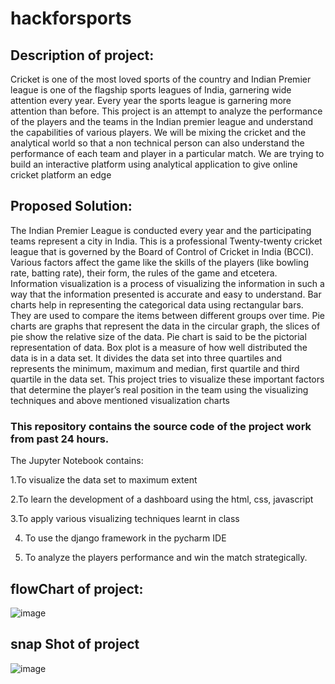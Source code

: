 # hackforsports


## Description of project:

Cricket is one of the most loved sports of the country and Indian Premier league is
one of the flagship sports leagues of India, garnering wide attention every year.
Every year the sports league is garnering more attention than before.
This project is an attempt to analyze the performance of the players and the teams in
the Indian premier league and understand the capabilities of various players.
We will be mixing the cricket and the analytical world so that a non technical person can
also understand the performance of each team and player in a particular match.
We are trying to build an interactive platform using analytical application to give online
cricket platform an edge

## Proposed Solution:


The Indian Premier League is conducted every year and the participating teams represent a city in India. This is a
professional Twenty-twenty cricket league that is governed by the Board of Control of Cricket in India (BCCI).
Various factors affect the game like the skills of the players (like bowling rate, batting rate), their form, the rules
of the game and etcetera. Information visualization is a process of visualizing the information in such a way that
the information presented is accurate and easy to understand.
Bar charts help in representing the categorical data using rectangular bars. They are used to compare the items
between different groups over time. Pie charts are graphs that represent the data in the circular graph, the slices of
pie show the relative size of the data. Pie chart is said to be the pictorial representation of data. Box plot is a
measure of how well distributed the data is in a data set. It divides the data set into three quartiles and represents
the minimum, maximum and median, first quartile and third quartile in the data set.
This project tries to visualize these important factors that determine the player’s real position in the team using the
visualizing techniques and above mentioned visualization charts

### This repository contains the source code of the project work from past 24 hours.
The Jupyter Notebook contains:

1.To visualize the data set to maximum extent

2.To learn the development of a dashboard using the html, css, javascript

3.To apply various visualizing techniques learnt in class

4. To use the django framework in the pycharm IDE

5. To analyze the players performance and win the match strategically.



## flowChart of project:
![image](https://user-images.githubusercontent.com/64836894/169651674-6e4e578b-1a32-484e-ae02-2a8ab2796928.png)


## snap Shot of project


![image](https://user-images.githubusercontent.com/64836894/169651712-572d7494-524d-4d65-8897-48559b627ebb.png)

